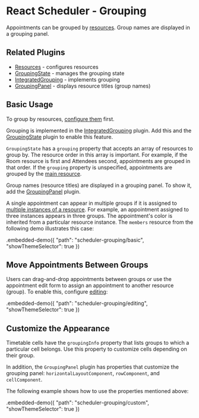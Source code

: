 # React Scheduler - Grouping

Appointments can be grouped by [resources](../reference/resources.md). Group names are displayed in a grouping panel.

## Related Plugins

- [Resources](../reference/resources.md) - configures resources
- [GroupingState](../reference/grouping-state.md) - manages the grouping state
- [IntegratedGrouping](../reference/integrated-grouping.md) - implements grouping
- [GroupingPanel](../reference/grouping-panel.md) - displays resource titles (group names)

## Basic Usage

To group by resources, [configure them](./resources.md) first.

Grouping is implemented in the [IntegratedGrouping](../reference/integrated-grouping.md) plugin. Add this and the [GroupingState](../reference/grouping-state.md) plugin to enable this feature.

`GroupingState` has a `grouping` property that accepts an array of resources to group by. The resource order in this array is important. For example, if the Room resource is first and Attendees second, appointments are grouped in that order. If the `grouping` property is unspecified, appointments are grouped by the [main resource](../reference/resources.md/#properties).

Group names (resource titles) are displayed in a grouping panel. To show it, add the [GroupingPanel](../reference/grouping-panel.md) plugin.

A single appointment can appear in multiple groups if it is assigned to [multiple instances of a resource](./resources.md/#single-and-multiple-instance-resources). For example, an appointment assigned to three instances appears in three groups. The appointment's color is inherited from a particular resource instance. The `members` resource from the following demo illustrates this case:


.embedded-demo({ "path": "scheduler-grouping/basic", "showThemeSelector": true })

## Move Appointments Between Groups

Users can drag-and-drop appointments between groups or use the appointment edit form to assign an appointment to another resource (group). To enable this, configure [editing](./editing.md):

.embedded-demo({ "path": "scheduler-grouping/editing", "showThemeSelector": true })

## Customize the Appearance

Timetable cells have the `groupingInfo` property that lists groups to which a particular cell belongs. Use this property to customize cells depending on their group.

In addition, the `GroupingPanel` plugin has properties that customize the grouping panel: `horizontalLayoutComponent`, `rowComponent`, and `cellComponent`.

The following example shows how to use the properties mentioned above:

.embedded-demo({ "path": "scheduler-grouping/custom", "showThemeSelector": true })
